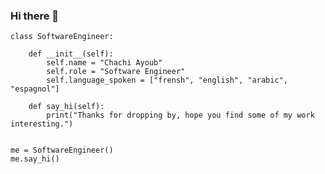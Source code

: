 ### Hi there 👋

```
class SoftwareEngineer:

    def __init__(self):
        self.name = "Chachi Ayoub"
        self.role = "Software Engineer"
        self.language_spoken = ["frensh", "english", "arabic", "espagnol"]

    def say_hi(self):
        print("Thanks for dropping by, hope you find some of my work interesting.")


me = SoftwareEngineer()
me.say_hi()

```


<!--
**chachi-ayoub/chachi-ayoub** is a ✨ _special_ ✨ repository because its `README.md` (this file) appears on your GitHub profile.

Here are some ideas to get you started:

- 🔭 I’m currently working on ...
- 🌱 I’m currently learning ...
- 👯 I’m looking to collaborate on ...
- 🤔 I’m looking for help with  ...
- 💬 Ask me about ...
- 📫 How to reach me: ...
- 😄 Pronouns: ...
- ⚡ Fun fact: ...
-->
